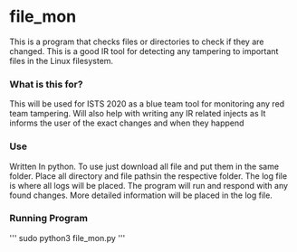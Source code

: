 # file_mon 
This is a program that checks files or directories to check if they are changed. This is a good
IR tool for detecting any tampering to important files in the Linux filesystem. 


### What is this for?
This will be used for ISTS 2020 as a blue team tool for monitoring any red team tampering. Will
also help with writing any IR related injects as It informs the user of the exact changes and when they happend


### Use
Written In python.
To use just download all file and put them in the same folder. Place all directory and file pathsin the respective
folder. The log file is where all logs will be placed. The program will run and respond with any found changes.
More detailed information will be placed in the log file. 

### Running Program
'''
sudo python3 file_mon.py
'''
